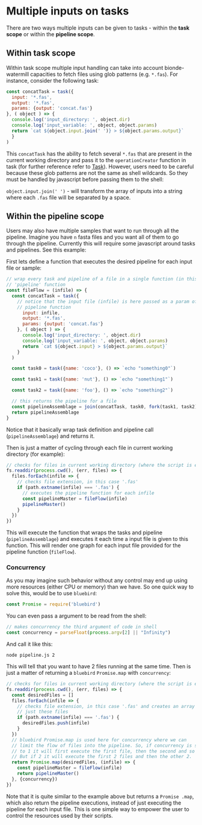 # Multiple inputs on tasks

There are two ways multiple inputs can be given to tasks - within the **task 
scope** or within the **pipeline scope**.

## Within task scope

Within task scope multiple input handling can take into account 
bionde-watermill capacities to fetch files using glob patterns (e.g. `*.fas`).
For instance, consider the following task:

```javascript
const concatTask = task({
  input: '*.fas',
  output: '*.fas',
  params: {output: 'concat.fas'}
}, ( object ) => {
  console.log('input_directory: ', object.dir)
  console.log('input_variable: ', object, object.params)
  return `cat ${object.input.join(' ')} > ${object.params.output}`
  }
)
```

This `concatTask` has the ability to fetch several `*.fas` that are present 
in the current working directory and pass it to the `operationCreator` 
function in task (for further reference refer to [Task](Task.md)). However, 
users need to be careful because these glob patterns are not the same as 
shell wildcards. So they must be handled by javascript before passing them to
 the shell:
  
  `object.input.join(' ')` - will transform the array of inputs into a string
   where each `.fas` file will be separated by a space.
   
## Within the pipeline scope

Users may also have multiple samples that want to run through all the 
pipeline. Imagine you have `n` fasta files and you want all of them to go 
through the pipeline. Currently this will require some javascript around 
tasks and pipelines.
See this example:

First lets define a function that executes the desired pipeline for each 
input file or sample:

```javascript
// wrap every task and pipeline of a file in a single function (in this case
// 'pipeline' function
const fileFlow = (infile) => {
  const concatTask = task({
    // notice that the input file (infile) is here passed as a param of the
    // pipeline function
      input: infile,
      output: '*.fas',
      params: {output: 'concat.fas'}
    }, ( object ) => {
      console.log('input_directory: ', object.dir)
      console.log('input_variable: ', object, object.params)
      return `cat ${object.input} > ${object.params.output}`
    }
  )

  const task0 = task({name: 'coco'}, () => `echo "something0"`)

  const task1 = task({name: 'nut'}, () => `echo "something1"`)

  const task2 = task({name: 'foo'}, () => `echo "something2"`)

  // this returns the pipeline for a file
  const pipelineAssemblage = join(concatTask, task0, fork(task1, task2))
  return pipelineAssemblage
}
```

Notice that it basically wrap task definition and pipeline call 
(`pipelineAssemblage`) and returns it.

Then is just a matter of cycling through each file in current working 
directory (for example):

```javascript
// checks for files in current working directory (where the script is executed)
fs.readdir(process.cwd(), (err, files) => {
  files.forEach(infile => {
    // checks file extension, in this case '.fas'
    if (path.extname(infile) === '.fas') {
      // executes the pipeline function for each infile
      const pipelineMaster = fileFlow(infile)
      pipelineMaster()
    }
  })
})
```

This will execute the function that wraps the tasks and pipeline 
(`pipelineAssemblage`) and executes it each time a input file is given to 
this function. This will render one graph for each input file provided for 
the pipeline function (`fileFlow`).

### Concurrency 

As you may imagine such behavior without any control may end up using more 
resources (either CPU or memory) than we have. So one quick way to solve 
this, would be to use `bluebird`:

```javascript
const Promise = require('bluebird')
``` 

You can even pass a argument to be read from the shell:
```javascript
// makes concurrency the third argument of code in shell
const concurrency = parseFloat(process.argv[2] || "Infinity")
```

And call it like this:

```shell
node pipeline.js 2
```

This will tell that you want to have 2 files running at the same time.
Then is just a matter of returning a `bluebird` `Promise.map` with 
`concurrency`:

```javascript
// checks for files in current working directory (where the script is executed)
fs.readdir(process.cwd(), (err, files) => {
  const desiredFiles = []
  files.forEach(infile => {
    // checks file extension, in this case '.fas' and creates an array with
    // just these files
    if (path.extname(infile) === '.fas') {
      desiredFiles.push(infile)
    }
  })
  // bluebird Promise.map is used here for concurrency where we can
  // limit the flow of files into the pipeline. So, if concurrency is set
  // to 1 it will first execute the first file, then the second and so on.
  // But if 2 it will execute the first 2 files and then the other 2.
  return Promise.map(desiredFiles, (infile) => {
    const pipelineMaster = fileFlow(infile)
    return pipelineMaster()
  }, {concurrency})
})
```

Note that it is quite similar to the example above but returns a `Promise
.map`, which also return the pipeline executions, instead of just executing the 
pipeline for each input file. This is one simple way to empower the user to 
control the resources used by their scripts.